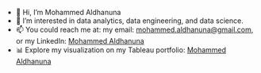 - 👋 Hi, I’m Mohammed Aldhanuna
- 👀 I’m interested in data analytics, data engineering, and data science.
- 📫 You could reach me at: my email: [mohammed.aldhanuna@gmail.com](mohammed.aldhanuna@gmail.com),
                            or my LinkedIn: [Mohammed Aldhanuna](https://www.linkedin.com/in/mohammedaldhanuna/)
- 📊 Explore my visualization on my Tableau portfolio: [Mohammed Aldhanuna](https://public.tableau.com/app/profile/mohammed.aldhanuna/vizzes)
<!---
MohammedAldhanuna/MohammedAldhanuna is a ✨ special ✨ repository because its `README.md` (this file) appears on your GitHub profile.
You can click the Preview link to take a look at your changes.
--->
